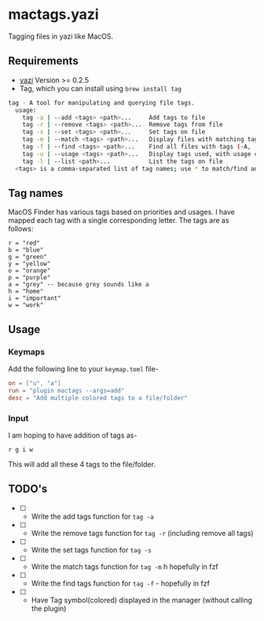 # mactags.yazi
Tagging files in yazi like MacOS.

## Requirements
- [yazi](https://github.com/sxyazi/yazi) Version >= 0.2.5
- Tag, which you can install using `brew install tag`

```bash
tag - A tool for manipulating and querying file tags.
  usage:
    tag -a | --add <tags> <path>...     Add tags to file
    tag -r | --remove <tags> <path>...  Remove tags from file
    tag -s | --set <tags> <path>...     Set tags on file
    tag -m | --match <tags> <path>...   Display files with matching tags
    tag -f | --find <tags> <path>...    Find all files with tags (-A, -e, -R ignored)
    tag -u | --usage <tags> <path>...   Display tags used, with usage counts
    tag -l | --list <path>...           List the tags on file
  <tags> is a comma-separated list of tag names; use * to match/find any tag.
```

## Tag names
MacOS Finder has various tags based on priorities and usages. I have mapped each tag with a single corresponding letter. The tags are as follows:
```
r = "red"
b = "blue"
g = "green"
y = "yellow"
o = "orange"
p = "purple"
a = "grey" -- because grey sounds like a
h = "home"
i = "important"
w = "work"
```

## Usage

### Keymaps
Add the following line to your `keymap.toml` file-

```toml
on = ["u", "a"]
run = "plugin mactags --args=add"
desc = "Add multiple colored tags to a file/folder"
```

### Input
I am hoping to have addition of tags as-
```
r g i w 
```
This will add all these 4 tags to the file/folder.

## TODO's
- [ ] - Write the add tags function for `tag -a`
- [ ] - Write the remove tags function for `tag -r` (including remove all tags)
- [ ] - Write the set tags function for `tag -s`
- [ ] - Write the match tags function for `tag -m` h hopefully in fzf
- [ ] - Write the find tags function for `tag -f` - hopefully in fzf
- [ ] - Have Tag symbol(colored) displayed in the manager (without calling the plugin)